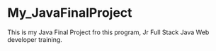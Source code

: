 # My_JavaFinalProject
This is my Java Final Project  fro this program, Jr Full Stack Java Web developer training.

